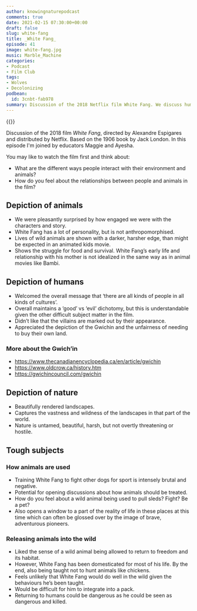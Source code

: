 ```yaml
---
author: knowingnaturepodcast
comments: true
date: 2021-02-15 07:30:00+00:00
draft: false
slug: white-fang
title: _White Fang_
episode: 41
image: white-fang.jpg
music: Marble_Machine
categories:
- Podcast
- Film Club
tags:
- Wolves
- Decolonizing
podbean:
  id: 3cnbt-fab978
summary: Discussion of the 2018 Netflix film White Fang. We discuss human interactions with animals and the environment, and tough subjects like treatment of wild and domestic animals.
---
```


{{<film director="Alexandre Espigares"
        starring="Paul Giamatti, Rashida Jones, Nick Offerman, Eddie Spears"
        thumb="whitefangfilm.jpg"
        release-date="2018-03-25"
        runtime="1h25m"
        rating= "-"
        imdb-link="https://www.imdb.com/title/tt5222768/">}}

Discussion of the 2018 film _White Fang_, directed by Alexandre Espigares and
distributed by Netflix. Based on the 1906 book by Jack London. In this episode
I'm joined by educators Maggie and Ayesha.

You may like to watch the film first and think about:

  * What are the different ways people interact with their environment and animals?
  * How do you feel about the relationships between people and animals in the film?

## Depiction of animals

  * We were pleasantly surprised by how engaged we were with the characters and story.
  * White Fang has a lot of personality, but is not anthropomorphised.
  * Lives of wild animals are shown with a darker, harsher edge, than might be expected in an animated kids movie. 
  * Shows the struggle for food and survival. White Fang’s early life and relationship with his mother is not idealized in the same way as in animal movies like Bambi.

## Depiction of humans

  * Welcomed the overall message that ‘there are all kinds of people in all kinds of cultures’.
  * Overall maintains a ‘good’ vs ‘evil’ dichotomy, but this is understandable given the other difficult subject matter in the film.
  * Didn’t like that the villains are marked out by their appearance.
  * Appreciated the depiction of the Gwichin and the unfairness of needing to buy their own land.

### More about the Gwich’in

  * <https://www.thecanadianencyclopedia.ca/en/article/gwichin>
  * <https://www.oldcrow.ca/history.htm>
  * <https://gwichincouncil.com/gwichin>

## Depiction of nature

  * Beautifully rendered landscapes.
  * Captures the vastness and wildness of the landscapes in that part of the world.
  * Nature is untamed, beautiful, harsh, but not overtly threatening or hostile.

## Tough subjects

### How animals are used

  * Training White Fang to fight other dogs for sport is intensely brutal and negative.
  * Potential for opening discussions about how animals should be treated.
  * How do you feel about a wild animal being used to pull sleds? Fight? Be a pet?
  * Also opens a window to a part of the reality of life in these places at this time which can often be glossed over by the image of brave, adventurous pioneers.

### Releasing animals into the wild

  * Liked the sense of a wild animal being allowed to return to freedom and its habitat.
  * However, White Fang has been domesticated for most of his life. By the end, also being taught not to hunt animals like chickens.
  * Feels unlikely that White Fang would do well in the wild given the behaviours he’s been taught.
  * Would be difficult for him to integrate into a pack.
  * Returning to humans could be dangerous as he could be seen as dangerous and killed.

